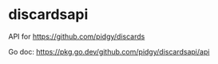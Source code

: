 # discardsapi
API for https://github.com/pidgy/discards


Go doc: https://pkg.go.dev/github.com/pidgy/discardsapi/api
